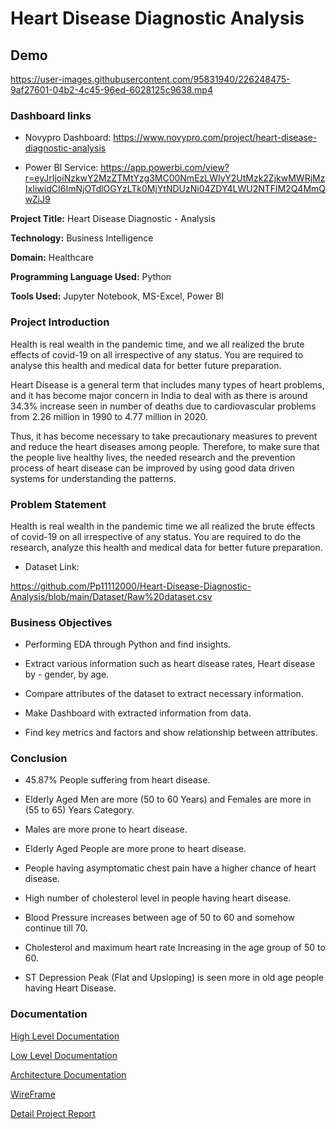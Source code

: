 # Heart Disease Diagnostic Analysis 

##  Demo

https://user-images.githubusercontent.com/95831940/226248475-9af27601-04b2-4c45-96ed-6028125c9638.mp4

### Dashboard links

- Novypro Dashboard: https://www.novypro.com/project/heart-disease-diagnostic-analysis

- Power BI Service: https://app.powerbi.com/view?r=eyJrIjoiNzkwY2MzZTMtYzg3MC00NmEzLWIyY2UtMzk2ZjkwMWRjMzIxIiwidCI6ImNjOTdlOGYzLTk0MjYtNDUzNi04ZDY4LWU2NTFlM2Q4MmQwZiJ9

__Project Title:__ Heart Disease Diagnostic - Analysis

__Technology:__ Business Intelligence

__Domain:__ Healthcare

__Programming Language Used:__ Python

__Tools Used:__ Jupyter Notebook, MS-Excel, Power BI

### Project Introduction

Health is real wealth in the pandemic time, and we all realized the brute effects of covid-19 on all irrespective of any status. You are required to analyse this health and medical data for better future preparation. 

Heart Disease is a general term that includes many types of heart problems, and it has become major concern in India to deal with as there is around 34.3% increase seen in number of deaths due to cardiovascular problems from 2.26 million in 1990 to 4.77 million in 2020.

Thus, it has become necessary to take precautionary measures to prevent and reduce the heart diseases among people. Therefore, to make sure that the people live healthy lives, the needed research and the prevention process of heart disease can be improved by using good data driven systems for understanding the patterns.

### Problem Statement

Health is real wealth in the pandemic time we all realized the brute effects of covid-19 on all irrespective of any status. You are required to do the research, analyze this health and medical data for better future preparation. 

- Dataset Link: 

https://github.com/Pp11112000/Heart-Disease-Diagnostic-Analysis/blob/main/Dataset/Raw%20dataset.csv

### Business Objectives

-	Performing EDA through Python and find insights.

-	Extract various information such as heart disease rates, Heart disease by - gender, by age.

-	Compare attributes of the dataset to extract necessary information.

-	Make Dashboard with extracted information from data.

-	Find key metrics and factors and show relationship between attributes.

### Conclusion

- 45.87% People suffering from heart disease.

- Elderly Aged Men are more (50 to 60 Years) and Females are more in (55 to 65) Years Category.

- Males are more prone to heart disease.

- Elderly Aged People are more prone to heart disease.

- People having asymptomatic chest pain have a higher chance of heart disease.

- High number of cholesterol level in people having heart disease.

- Blood Pressure increases between age of 50 to 60 and somehow continue till 70.

- Cholesterol and maximum heart rate Increasing in the age group of 50 to 60.

- ST Depression Peak (Flat and Upsloping) is seen more in old age people having Heart Disease.

### Documentation

[High Level Documentation](https://github.com/Pp11112000/Heart-Disease-Diagnostic-Analysis/blob/main/Documentation/HLD%20(High%20Level%20Design).pdf)

[Low Level Documentation](https://github.com/Pp11112000/Heart-Disease-Diagnostic-Analysis/blob/main/Documentation/LLD%20(Low%20Level%20Design).pdf)

[Architecture Documentation](https://github.com/Pp11112000/Heart-Disease-Diagnostic-Analysis/blob/main/Documentation/Architecture%20Design.pdf)

[WireFrame](https://github.com/Pp11112000/Heart-Disease-Diagnostic-Analysis/blob/main/Documentation/Wireframe%20Document.pdf)

[Detail Project Report](https://github.com/Pp11112000/Heart-Disease-Diagnostic-Analysis/blob/main/Documentation/Detailed%20Project%20Report.pdf)
